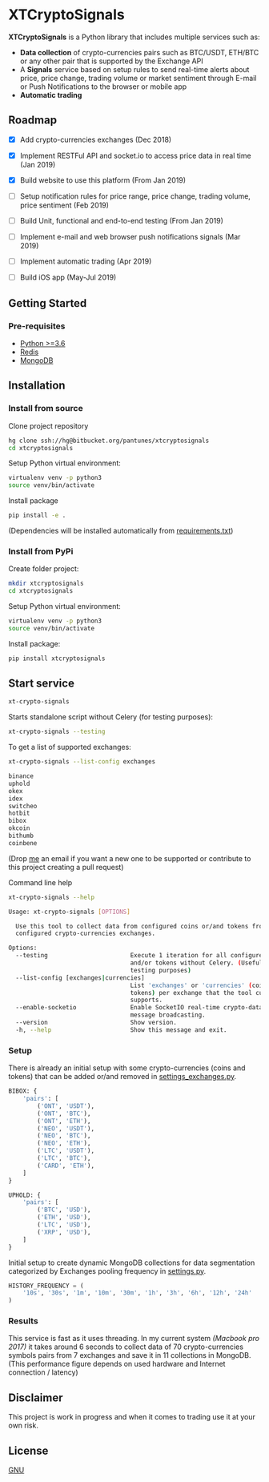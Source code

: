# XTCryptoSignals

**XTCryptoSignals** is a Python library that includes multiple services such as:

* **Data collection** of crypto-currencies pairs such as BTC/USDT, ETH/BTC or any other pair that is supported by the Exchange API
* A **Signals** service based on setup rules to send real-time alerts about price, price change, trading volume or market sentiment through E-mail or Push Notifications to the browser or mobile app
* **Automatic trading**


## Roadmap

* [x] Add crypto-currencies exchanges (Dec 2018)
* [x] Implement RESTFul API and socket.io to access price data in real time (Jan 2019)
* [x] Build website to use this platform (From Jan 2019)
* [ ] Setup notification rules for price range, price change, trading volume, price sentiment (Feb 2019)
* [ ] Build Unit, functional and end-to-end testing (From Jan 2019)
* [ ] Implement e-mail and web browser push notifications signals (Mar 2019)
* [ ] Implement automatic trading (Apr 2019)
* [ ] Build iOS app (May-Jul 2019)


## Getting Started

### Pre-requisites

* [Python >=3.6](https://www.python.org/downloads)
* [Redis](https://redis.io/download)
* [MongoDB](https://www.mongodb.com)


## Installation

### Install from source
Clone project repository
```bash
hg clone ssh://hg@bitbucket.org/pantunes/xtcryptosignals
cd xtcryptosignals
```

Setup Python virtual environment:
```bash
virtualenv venv -p python3
source venv/bin/activate
```

Install package
```bash
pip install -e .
```
(Dependencies will be installed automatically from [requirements.txt](requirements.txt))

### Install from PyPi
Create folder project:
```bash
mkdir xtcryptosignals
cd xtcryptosignals
```

Setup Python virtual environment:
```bash
virtualenv venv -p python3
source venv/bin/activate
```

Install package:
```bash
pip install xtcryptosignals
```


## Start service

```bash
xt-crypto-signals
```

Starts standalone script without Celery (for testing purposes):
```bash
xt-crypto-signals --testing
```

To get a list of supported exchanges:
```bash
xt-crypto-signals --list-config exchanges
```
```bash
binance
uphold
okex
idex
switcheo
hotbit
bibox
okcoin
bithumb
coinbene
```
(Drop [me](mailto:pjmlantunes@gmail.com) an email if you want a new one to be supported or contribute to this project creating a pull request)

Command line help
```bash
xt-crypto-signals --help
```
```bash
Usage: xt-crypto-signals [OPTIONS]

  Use this tool to collect data from configured coins or/and tokens from
  configured crypto-currencies exchanges.

Options:
  --testing                       Execute 1 iteration for all configured coins
                                  and/or tokens without Celery. (Useful for
                                  testing purposes)
  --list-config [exchanges|currencies]
                                  List 'exchanges' or 'currencies' (coins or
                                  tokens) per exchange that the tool currently
                                  supports.
  --enable-socketio               Enable SocketIO real-time crypto-data
                                  message broadcasting.
  --version                       Show version.
  -h, --help                      Show this message and exit.
```

### Setup

There is already an initial setup with some crypto-currencies (coins and tokens) that can be added or/and removed in [settings_exchanges.py](xtcryptosignals/settings_exchanges.py).

```python
BIBOX: {
    'pairs': [
        ('ONT', 'USDT'),
        ('ONT', 'BTC'),
        ('ONT', 'ETH'),
        ('NEO', 'USDT'),
        ('NEO', 'BTC'),
        ('NEO', 'ETH'),
        ('LTC', 'USDT'),
        ('LTC', 'BTC'),
        ('CARD', 'ETH'),
    ]
}

UPHOLD: {
    'pairs': [
        ('BTC', 'USD'),
        ('ETH', 'USD'),
        ('LTC', 'USD'),
        ('XRP', 'USD'),
    ]
}
```

Initial setup to create dynamic MongoDB collections for data segmentation categorized by Exchanges pooling frequency in [settings.py](xtcryptosignals/settings.py).
```python
HISTORY_FREQUENCY = (
    '10s', '30s', '1m', '10m', '30m', '1h', '3h', '6h', '12h', '24h'
)
```

### Results
This service is fast as it uses threading.
In my current system *(Macbook pro 2017)* it takes around 6 seconds to collect data of 70 crypto-currencies symbols pairs from 7 exchanges and save it in 11 collections in MongoDB.
(This performance figure depends on used hardware and Internet connection / latency)

## Disclaimer
This project is work in progress and when it comes to trading use it at your own risk.


## License

[GNU](https://www.gnu.org/licenses/gpl-3.0.en.html)
